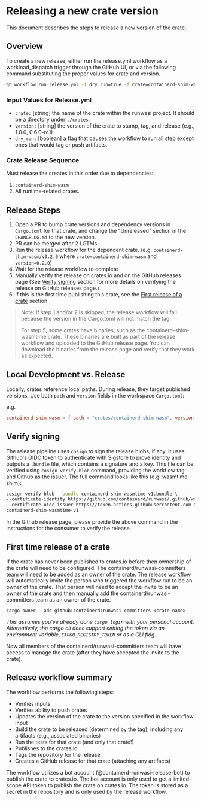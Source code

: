 # Releasing a new crate version

This document describes the steps to release a new version of the crate.

## Overview

To create a new release, either run the release.yml workflow as a workload_dispatch trigger through the GitHub UI, or via the following command substituting the proper values for crate and version.
```bash
gh workflow run release.yml -f dry_run=true -f crate=containerd-shim-wasm -f version=0.4.0
```

### Input Values for Release.yml
- `crate:` [string] the name of the crate within the runwasi project. It should be a directory under `./crates`.
- `version:` [string] the version of the crate to stamp, tag, and release (e.g., 1.0.0, 0.6.0-rc1)
- `dry_run:` [boolean] a flag that causes the workflow to run all step except ones that would tag or push artifacts.

### Crate Release Sequence

Must release the creates in this order due to dependencies:
1. `containerd-shim-wasm`
2. All runtime-related crates.

## Release Steps

1. Open a PR to bump crate versions and dependency versions in `Cargo.toml` for that crate, and change the "Unreleased" section in the `CHANGELOG.md` to the new version.
2. PR can be merged after 2 LGTMs
3. Run the release workflow for the dependent crate. (e.g. `containerd-shim-wasm/v0.2.0` where `crate=containerd-shim-wasm` and `version=0.2.0`)
4. Wait for the release workflow to complete
5. Manually verify the release on crates.io and on the GitHub releases page (See [Verify signing](#Verify-signing) section for more details on verifying the release on GitHub releases page.)
6. If this is the first time publishing this crate, see the [First release of a crate](#First-release-of-a-crate) section.

> Note: If step 1 and/or 2 is skipped, the release workflow will fail because the version in the Cargo.toml will not match the tag.
>
> For step 5, some crates have binaries, such as the containerd-shim-wasmtime crate. These binaries are built as part of the release workflow and uploaded to the GitHub release page. You can download the binaries from the release page and verify that they work as expected.

## Local Development vs. Release
Locally, crates reference local paths. During release, they target published versions.
Use both `path` and `version` fields in the workspace `Cargo.toml`:

e.g.

```toml
containerd-shim-wasm = { path = "crates/containerd-shim-wasm", version = "0.4.0" }
```

## Verify signing

The release pipeline uses `cosign` to sign the release blobs, if any. It uses Github's OIDC token to authenticate with Sigstore to prove identity and outputs a `.bundle` file, which contains a signature and a key. This file can be verified using `cosign verify-blob` command, providing the workflow tag and Github as the issuer. The full command looks like this (e.g. wasmtime shim):

```sh
cosign verify-blob --bundle containerd-shim-wasmtime-v1.bundle \
--certificate-identity https://github.com/containerd/runwasi/.github/workflows/release.yml@refs/tags/containerd-shim-wasmtime/<tag> \ 
--certificate-oidc-issuer https://token.actions.githubusercontent.com \
containerd-shim-wasmtime-v1
```

In the Github release page, please provide the above command in the instructions for the consumer to verify the release.

## First time release of a crate

If the crate has never been published to crates.io before then ownership of the crate will need to be configured.
The containerd/runwasi-committers team will need to be added as an owner of the crate.
The release workflow will automatically invite the person who triggered the workflow run to be an owner of the crate.
That person will need to accept the invite to be an owner of the crate and then manually add the containerd/runwasi-committers team as an owner of the crate.

```
cargo owner --add github:containerd:runwasi-committers <crate-name>
```

*This assumes you've already done `cargo login` with your personal account.
Alternatively, the cargo cli does support setting the token via an environment variable, `CARGO_REGISTRY_TOKEN` or as a CLI flag.*

Now all members of the containerd/runwasi-committers team will have access to manage the crate (after they have accepted the invite to the crate).

## Release workflow summary

The workflow performs the following steps:
- Verifies inputs
- Verifies ability to push crates
- Updates the version of the crate to the version specified in the workflow input
- Build the crate to be released (determined by the tag), including any artifacts (e.g., associated binaries)
- Run the tests for that crate (and only that crate!)
- Publishes to the crates.io
- Tags the repository for the release
- Creates a GitHub release for that crate (attaching any artifacts)

The workflow utilizes a bot account (@containerd-runwasi-release-bot) to publish the crate to crates.io. The bot account is only used to get a limited-scope API token to publish the crate on crates.io. The token is stored as a secret in the repository and is only used by the release workflow.
